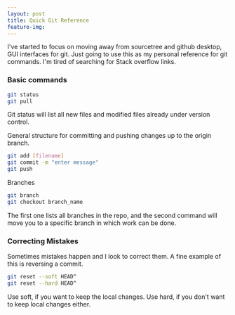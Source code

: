 ```yaml
---
layout: post
title: Quick Git Reference
feature-img:
---
```


I've started to focus on moving away from sourcetree and github desktop, GUI interfaces for git.
Just going to use this as my personal reference for git commands. I'm tired of searching for Stack overflow links.


### Basic commands

```bash
git status
git pull
```

Git status will list all new files and modified files already under version control.

General structure for committing and pushing changes up to the origin branch.

```bash
git add [filename]
git commit -m "enter message"
git push
```

Branches

```bash
git branch
git checkout branch_name
```

The first one lists all branches in the repo, and the second command will move you to a specific branch in which work can be done.

### Correcting Mistakes

Sometimes mistakes happen and I look to correct them. A fine example of this is reversing a commit.

```bash
git reset --soft HEAD^
git reset --hard HEAD^ 
```

Use soft, if you want to keep the local changes. Use hard, if you don't want to keep local changes either.
